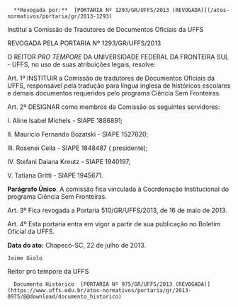       **Revogada por:**  [PORTARIA Nº 1293/GR/UFFS/2013 (REVOGADA)](/atos-normativos/portaria/gr/2013-1293) 

   Institui a Comissão de Tradutores de Documentos Oficiais da UFFS  

REVOGADA PELA PORTARIA Nº 1293/GR/UFFS/2013

 O REITOR *PRO TEMPORE* DA UNIVERSIDADE FEDERAL DA FRONTEIRA SUL - UFFS, no uso de suas atribuições legais, resolve:

 Art. 1º INSTITUIR a Comissão de tradutores de Documentos Oficiais da UFFS, responsável pela tradução para língua inglesa de históricos escolares e demais documentos requeridos pelo programa Ciência Sem Fronteiras.

 Art. 2º DESIGNAR como membros da Comissão os seguintes servidores:

 I. Aline Isabel Michels - SIAPE 1886891;

 II. Mauricio Fernando Bozatski - SIAPE 1527620;

 III. Rosenei Cella - SIAPE 1848487 ( presidente);

 IV. Stefani Daiana Kreutz - SIAPE 1940197;

 V. Tatiana Gritti - SIAPE 1945671.

 **Parágrafo Único**. A comissão fica vinculada à Coordenação Institucional do programa Ciência Sem Fronteiras.

 Art. 3º Fica revogada a Portaria 510/GR/UFFS/2013, de 16 de maio de 2013.

 Art. 4º Esta portaria entra em vigor a partir de sua publicação no Boletim Oficial da UFFS.

  

   **Data do ato:** Chapecó-SC, 22 de julho de 2013.   
 

    Jaime Giolo   
 Reitor pro tempore da UFFS 

      Documento Histórico  [PORTARIA Nº 975/GR/UFFS/2013 (REVOGADA)](https://www.uffs.edu.br/atos-normativos/portaria/gr/2013-0975/@@download/documento_historico)     
      